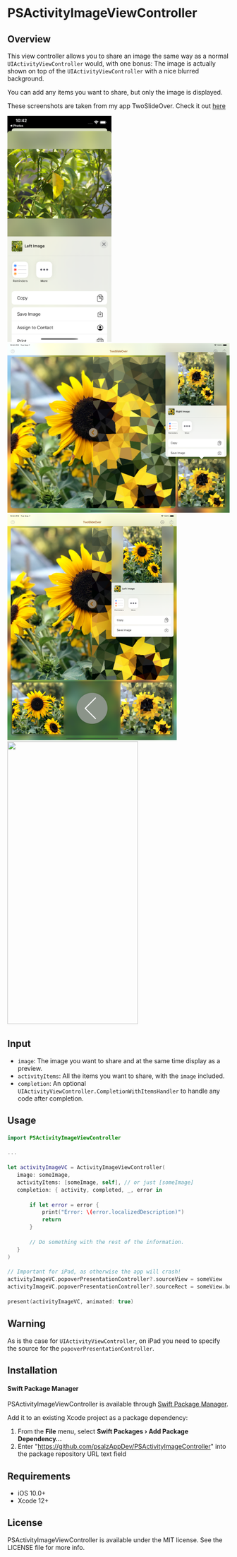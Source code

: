 # PSActivityImageViewController

## Overview

This view controller allows you to share an image the same way as a normal
`UIActivityViewController` would, with one bonus: The image is actually shown on top of the
`UIActivityViewController` with a nice blurred background.

You can add any items you want to share, but only the image is displayed.

These screenshots are taken from my app TwoSlideOver. Check it out [here](https://apps.apple.com/app/twoslideover/id1547137384)

<img src="https://github.com/psalzAppDev/PSActivityImageViewController/blob/main/Assets/PSActivityImageViewController_screen_iPhone.png" width="236" height="512" />

<img src="https://github.com/psalzAppDev/PSActivityImageViewController/blob/main/Assets/PSActivityImageViewController_screen_iPad_landscape.png" width="512" height="384" />

<img src="https://github.com/psalzAppDev/PSActivityImageViewController/blob/main/Assets/PSActivityImageViewController_screen_iPad_portrait.png" width="384" height="512" />

<img src="https://github.com/psalzAppDev/PSActivityImageViewController/blob/main/Assets/PSActivityImageViewController_iPhone_normal.gif" width="296" height="640" />

## Input

- `image`: The image you want to share and at the same time display as a preview.
- `activityItems`: All the items you want to share, with the `image` included.
- `completion`: An optional `UIActivityViewController.CompletionWithItemsHandler`
 to handle any code after completion.

## Usage

```swift
import PSActivityImageViewController

...

let activityImageVC = ActivityImageViewController(
   image: someImage,
   activityItems: [someImage, self], // or just [someImage]
   completion: { activity, completed, _, error in

       if let error = error {
           print("Error: \(error.localizedDescription)")
           return
       }

       // Do something with the rest of the information.
   }
)

// Important for iPad, as otherwise the app will crash!
activityImageVC.popoverPresentationController?.sourceView = someView
activityImageVC.popoverPresentationController?.sourceRect = someView.bounds

present(activityImageVC, animated: true)
```

## Warning

As is the case for `UIActivityViewController`, on iPad you need to specify the source for
 the `popoverPresentationController`.

## Installation

#### Swift Package Manager

PSActivityImageViewController is available through [Swift Package Manager](https://swift.org/package-manager).

Add it to an existing Xcode project as a package dependency:

1. From the **File** menu, select **Swift Packages › Add Package Dependency…**
2. Enter "https://github.com/psalzAppDev/PSActivityImageController" into the package repository URL text field

## Requirements

* iOS 10.0+
* Xcode 12+

## License

PSActivityImageViewController is available under the MIT license. See the LICENSE file for more info.


